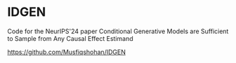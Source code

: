 # IDGEN
Code for the NeurIPS'24 paper Conditional Generative Models are Sufficient to Sample from Any Causal Effect Estimand

https://github.com/Musfiqshohan/IDGEN
